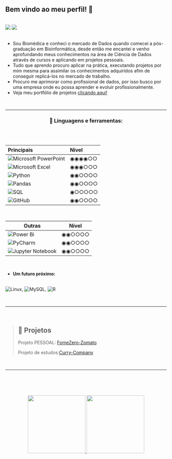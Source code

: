 
 ## Bem vindo ao meu perfil! :star2:
 
<br>
<div><a href = "mailto:talitha.lhk@gmail.com"><img src="https://img.shields.io/badge/Gmail-D14836?style=for-the-badge&logo=gmail&logoColor=white" target="_blank"></a>
<a href="https://www.linkedin.com/in/talitha-stella/" target="_blank"><img src="https://img.shields.io/badge/-LinkedIn-%230077B5?style=for-the-badge&logo=linkedin&logoColor=white" target="_blank"></a>   
</div>
<br>

* Sou Biomédica e conheci o mercado de Dados quando comecei a pós-graduação em Bioinformática, desde 
então me encantei e venho aprofundando meus conhecimentos na área de Ciência de Dados através de cursos e aplicando em projetos 
pessoais.
* Tudo que aprendo procuro aplicar na prática, executando projetos por mim mesma para assimilar os conhecimentos adquiridos afim de conseguir replicá-los no mercado de trabalho. 
* Procuro me aprimorar como profissional de dados, por isso busco por uma empresa onde eu possa 
aprender e evoluir profissionalmente.
* Veja meu portfólio de projetos <a href = "https://talithastella.github.io/portfolio_projetos/">clicando aqui!</a>
<br>
<hr>

<h3 align="center"> 💬 Linguagens e ferramentas:</h3><br><br>


|Principais         | Nível    | 
:---------------------------------------|:---------| 
| ![Microsoft PowerPoint](https://img.shields.io/badge/Microsoft_PowerPoint-B7472A?style=for-the-badge&logo=microsoft-powerpoint&logoColor=white) | ◉◉◉◉○○   |
| ![Microsoft Excel](https://img.shields.io/badge/Microsoft_Excel-217346?style=for-the-badge&logo=microsoft-excel&logoColor=white)                | ◉◉◉○○○   |
| ![Python](https://img.shields.io/badge/python-3670A0?style=for-the-badge&logo=python&logoColor=ffdd54)                                           | ◉◉○○○○  |
| ![Pandas](https://img.shields.io/badge/pandas-%23150458.svg?style=for-the-badge&logo=pandas&logoColor=white)                                     | ◉◉○○○○  | 
| ![SQL](https://img.shields.io/badge/Microsoft%20SQL%20Sever-CC2927?style=for-the-badge&logo=microsoft%20sql%20server&logoColor=white)           | ◉○○○○○   | 
| ![GitHub](https://img.shields.io/badge/github-%23121011.svg?style=for-the-badge&logo=github&logoColor=white)                                    | ◉◉○○○○   |
<br>

|Outras                       | Nível  | 
------------------------|:------:| 
| ![Power Bi](https://img.shields.io/badge/power_bi-F2C811?style=for-the-badge&logo=powerbi&logoColor=black)                          | ◉◉○○○○  |
| ![PyCharm](https://img.shields.io/badge/pycharm-143?style=for-the-badge&logo=pycharm&logoColor=black&color=black&labelColor=green)  | ◉◉○○○○  | 
| ![Jupyter Notebook](https://img.shields.io/badge/jupyter-%23FA0F00.svg?style=for-the-badge&logo=jupyter&logoColor=white)           |  ◉◉○○○○  |
<br>

* **Um futuro próximo:** <br><br>

![Linux](https://img.shields.io/badge/Linux-FCC624?style=for-the-badge&logo=linux&logoColor=black),
![MySQL](https://img.shields.io/badge/mysql-%2300f.svg?style=for-the-badge&logo=mysql&logoColor=white),
![R](https://img.shields.io/badge/r-%23276DC3.svg?style=for-the-badge&logo=r&logoColor=white)
 
<br>
<hr>
<br>

> <H2>🔭 Projetos</H2>
> 
>Projeto PESSOAL: [FomeZero-Zomato](https://github.com/TalithaStella/fomezero_zomato)
>
>Projeto de estudos:[Curry-Company](https://github.com/TalithaStella/Curry_Company)

<br><hr><br>
<br><br>

<p align="center">
<a href="https://github.com/TalithaStella">
  <img height="180em" src="https://github-readme-stats-eight-theta.vercel.app/api?username=TalithaStella&show_icons=true&theme=dracula&include_all_commits=true&count_private=true"/>
  <img height="180em" src="https://github-readme-stats-eight-theta.vercel.app/api/top-langs/?username=TalithaStella&layout=compact&langs_count=8&theme=dracula"/>
</a>
</p>

